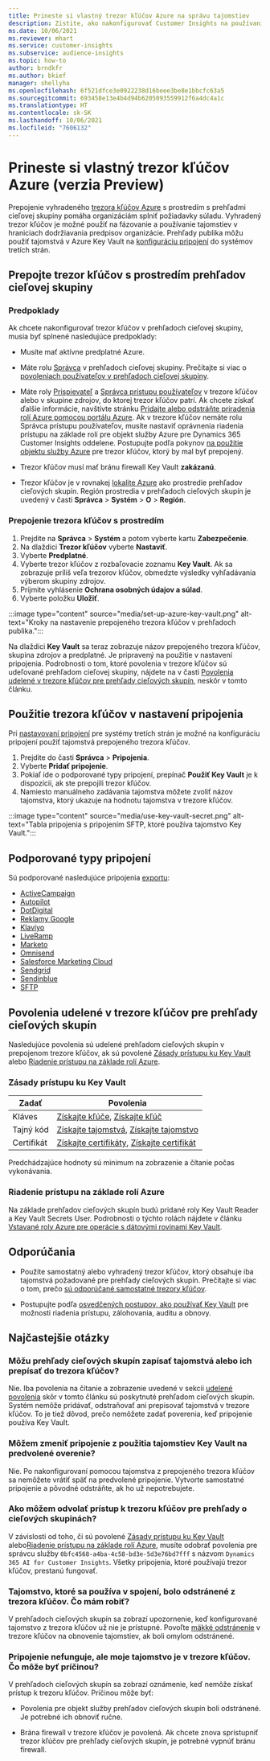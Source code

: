 ```yaml
---
title: Prineste si vlastný trezor kľúčov Azure na správu tajomstiev
description: Zistite, ako nakonfigurovať Customer Insights na používanie vlastného trezora kľúčov Azure.
ms.date: 10/06/2021
ms.reviewer: mhart
ms.service: customer-insights
ms.subservice: audience-insights
ms.topic: how-to
author: brndkfr
ms.author: bkief
manager: shellyha
ms.openlocfilehash: 6f521dfce3e0922238d16beee3be8e1bbcfc63a5
ms.sourcegitcommit: 693458e13e4b4d94b6205093559912f6a4dc4a1c
ms.translationtype: HT
ms.contentlocale: sk-SK
ms.lasthandoff: 10/06/2021
ms.locfileid: "7606132"
---
```

# <a name="bring-your-own-azure-key-vault-preview"></a>Prineste si vlastný trezor kľúčov Azure (verzia Preview)

Prepojenie vyhradeného [trezora kľúčov Azure](/azure/key-vault/general/basic-concepts) s prostredím s prehľadmi cieľovej skupiny pomáha organizáciám splniť požiadavky súladu.
Vyhradený trezor kľúčov je možné použiť na fázovanie a používanie tajomstiev v hraniciach dodržiavania predpisov organizácie. Prehľady publika môžu použiť tajomstvá v Azure Key Vault na [konfiguráciu pripojení](connections.md) do systémov tretích strán.

## <a name="link-the-key-vault-to-the-audience-insights-environment"></a>Prepojte trezor kľúčov s prostredím prehľadov cieľovej skupiny

### <a name="prerequisites"></a>Predpoklady

Ak chcete nakonfigurovať trezor kľúčov v prehľadoch cieľovej skupiny, musia byť splnené nasledujúce predpoklady:

- Musíte mať aktívne predplatné Azure.

- Máte rolu [Správca](permissions.md#administrator) v prehľadoch cieľovej skupiny. Prečítajte si viac o [povoleniach používateľov v prehľadoch cieľovej skupiny](permissions.md#assign-roles-and-permissions).

- Máte roly [Prispievateľ](/azure/role-based-access-control/built-in-roles#contributor) a [Správca prístupu používateľov](/azure/role-based-access-control/built-in-roles#user-access-administrator) v trezore kľúčov alebo v skupine zdrojov, do ktorej trezor kľúčov patrí. Ak chcete získať ďalšie informácie, navštívte stránku [Pridajte alebo odstráňte priradenia rolí Azure pomocou portálu Azure](/azure/role-based-access-control/role-assignments-portal). Ak v trezore kľúčov nemáte rolu Správca prístupu používateľov, musíte nastaviť oprávnenia riadenia prístupu na základe rolí pre objekt služby Azure pre Dynamics 365 Customer Insights oddelene. Postupujte podľa pokynov [na použitie objektu služby Azure](connect-service-principal.md) pre trezor kľúčov, ktorý by mal byť prepojený.

- Trezor kľúčov musí mať bránu firewall Key Vault **zakázanú**.

- Trezor kľúčov je v rovnakej [lokalite Azure](https://azure.microsoft.com/global-infrastructure/geographies/#overview) ako prostredie prehľadov cieľových skupín. Región prostredia v prehľadoch cieľových skupín je uvedený v časti **Správca** > **Systém** > **O** > **Región**.

### <a name="link-a-key-vault-to-the-environment"></a>Prepojenie trezora kľúčov s prostredím

1. Prejdite na **Správca** > **Systém** a potom vyberte kartu **Zabezpečenie**.
1. Na dlaždici **Trezor kľúčov** vyberte **Nastaviť**.
1. Vyberte **Predplatné**.
1. Vyberte trezor kľúčov z rozbaľovacie zoznamu **Key Vault**. Ak sa zobrazuje príliš veľa trezorov kľúčov, obmedzte výsledky vyhľadávania výberom skupiny zdrojov.
1. Prijmite vyhlásenie **Ochrana osobných údajov a súlad**.
1. Vyberte položku **Uložiť**.

:::image type="content" source="media/set-up-azure-key-vault.png" alt-text="Kroky na nastavenie prepojeného trezora kľúčov v prehľadoch publika.":::

Na dlaždici **Key Vault** sa teraz zobrazuje názov prepojeného trezora kľúčov, skupina zdrojov a predplatné. Je pripravený na použitie v nastavení pripojenia.
Podrobnosti o tom, ktoré povolenia v trezore kľúčov sú udeľované prehľadom cieľovej skupiny, nájdete na v časti [Povolenia udelené v trezore kľúčov pre prehľady cieľových skupín](#permissions-granted-on-the-key-vault-to-audience-insights), neskôr v tomto článku.

## <a name="use-the-key-vault-in-the-connection-setup"></a>Použitie trezora kľúčov v nastavení pripojenia

Pri [nastavovaní pripojení](connections.md) pre systémy tretích strán je možné na konfiguráciu pripojení použiť tajomstvá prepojeného trezora kľúčov.

1. Prejdite do časti **Správca** > **Pripojenia**.
1. Vyberte **Pridať pripojenie**.
1. Pokiaľ ide o podporované typy pripojení, prepínač **Použiť Key Vault** je k dispozícii, ak ste prepojili trezor kľúčov.
1. Namiesto manuálneho zadávania tajomstva môžete zvoliť názov tajomstva, ktorý ukazuje na hodnotu tajomstva v trezore kľúčov.

:::image type="content" source="media/use-key-vault-secret.png" alt-text="Tabla pripojenia s pripojením SFTP, ktoré používa tajomstvo Key Vault.":::

## <a name="supported-connection-types"></a>Podporované typy pripojení

Sú podporované nasledujúce pripojenia [exportu](export-destinations.md):

* [ActiveCampaign](export-active-campaign.md)
* [Autopilot](export-autopilot.md)
* [DotDigital](export-dotdigital.md)
* [Reklamy Google](export-google-ads.md)
* [Klaviyo](export-klaviyo.md)
* [LiveRamp](export-liveramp.md)
* [Marketo](export-marketo.md)
* [Omnisend](export-omnisend.md)
* [Salesforce Marketing Cloud](export-salesforce.md)
* [Sendgrid](export-sendgrid.md)
* [Sendinblue](export-sendinblue.md)
* [SFTP](export-sftp.md)

## <a name="permissions-granted-on-the-key-vault-to-audience-insights"></a>Povolenia udelené v trezore kľúčov pre prehľady cieľových skupín

Nasledujúce povolenia sú udelené prehľadom cieľových skupín v prepojenom trezore kľúčov, ak sú povolené [Zásady prístupu ku Key Vault](/azure/key-vault/general/assign-access-policy?tabs=azure-portal) alebo [Riadenie prístupu na základe rolí Azure](/azure/key-vault/general/rbac-guide?tabs=azure-cli).

### <a name="key-vault-access-policy"></a>Zásady prístupu ku Key Vault

| Zadať        | Povolenia          |
| ----------- | -------------------- |
| Kláves         | [Získajte kľúče](/rest/api/keyvault/get-keys), [Získajte kľúč](/rest/api/keyvault/get-key)                                 |
| Tajný kód      | [Získajte tajomstvá](/rest/api/keyvault/get-secrets), [Získajte tajomstvo](/rest/api/keyvault/get-secret)                     |
| Certifikát | [Získajte certifikáty](/rest/api/keyvault/get-certificates), [Získajte certifikát](/rest/api/keyvault/get-certificate) |

Predchádzajúce hodnoty sú minimum na zobrazenie a čítanie počas vykonávania.

### <a name="azure-role-based-access-control"></a>Riadenie prístupu na základe rolí Azure

Na základe prehľadov cieľových skupín budú pridané roly Key Vault Reader a Key Vault Secrets User. Podrobnosti o týchto rolách nájdete v článku [Vstavané roly Azure pre operácie s dátovými rovinami Key Vault](/azure/key-vault/general/rbac-guide?tabs=azure-cli).

## <a name="recommendations"></a>Odporúčania

- Použite samostatný alebo vyhradený trezor kľúčov, ktorý obsahuje iba tajomstvá požadované pre prehľady cieľových skupín. Prečítajte si viac o tom, prečo [sú odporúčané samostatné trezory kľúčov](/azure/key-vault/general/best-practices#why-we-recommend-separate-key-vaults).

- Postupujte podľa [osvedčených postupov, ako používať Key Vault](/azure/key-vault/general/best-practices#turn-on-logging) pre možnosti riadenia prístupu, zálohovania, auditu a obnovy.

## <a name="frequently-asked-questions"></a>Najčastejšie otázky

### <a name="can-audience-insights-write-secrets-or-overwrite-secrets-into-the-key-vault"></a>Môžu prehľady cieľových skupín zapísať tajomstvá alebo ich prepísať do trezora kľúčov?

Nie. Iba povolenia na čítanie a zobrazenie uvedené v sekcii [udelené povolenia](#permissions-granted-on-the-key-vault-to-audience-insights) skôr v tomto článku sú poskytnuté prehľadom cieľových skupín. Systém nemôže pridávať, odstraňovať ani prepisovať tajomstvá v trezore kľúčov. To je tiež dôvod, prečo nemôžete zadať poverenia, keď pripojenie používa Key Vault.

### <a name="can-i-change-a-connection-from-using-key-vault-secrets-to-default-authentication"></a>Môžem zmeniť pripojenie z použitia tajomstiev Key Vault na predvolené overenie?

Nie. Po nakonfigurovaní pomocou tajomstva z prepojeného trezora kľúčov sa nemôžete vrátiť späť na predvolené pripojenie. Vytvorte samostatné pripojenie a pôvodné odstráňte, ak ho už nepotrebujete.

### <a name="how-can-i-revoke-access-to-a-key-vault-for-audience-insights"></a>Ako môžem odvolať prístup k trezoru kľúčov pre prehľady o cieľových skupinách?

V závislosti od toho, či sú povolené [Zásady prístupu ku Key Vault](/azure/key-vault/general/assign-access-policy?tabs=azure-portal) alebo[Riadenie prístupu na základe rolí Azure](/azure/key-vault/general/rbac-guide?tabs=azure-cli), musíte odobrať povolenia pre správcu služby `0bfc4568-a4ba-4c58-bd3e-5d3e76bd7fff` s názvom `Dynamics 365 AI for Customer Insights`. Všetky pripojenia, ktoré používajú trezor kľúčov, prestanú fungovať.

### <a name="a-secret-thats-used-in-a-connection-got-removed-from-the-key-vault-what-can-i-do"></a>Tajomstvo, ktoré sa používa v spojení, bolo odstránené z trezora kľúčov. Čo mám robiť?

V prehľadoch cieľových skupín sa zobrazí upozornenie, keď konfigurované tajomstvo z trezora kľúčov už nie je prístupné. Povoľte [mäkké odstránenie](/azure/key-vault/general/soft-delete-overview) v trezore kľúčov na obnovenie tajomstiev, ak boli omylom odstránené.

### <a name="a-connection-doesnt-work-but-my-secret-is-in-the-key-vault-what-might-be-the-cause"></a>Pripojenie nefunguje, ale moje tajomstvo je v trezore kľúčov. Čo môže byť príčinou?

V prehľadoch cieľových skupín sa zobrazí oznámenie, keď nemôže získať prístup k trezoru kľúčov. Príčinou môže byť:

- Povolenia pre objekt služby prehľadov cieľových skupín boli odstránené. Je potrebné ich obnoviť ručne.

- Brána firewall v trezore kľúčov je povolená. Ak chcete znova sprístupniť trezor kľúčov pre prehľady cieľových skupín, je potrebné vypnúť bránu firewall.

